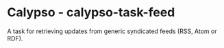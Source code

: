 Calypso - calypso-task-feed
=============================

A task for retrieving updates from generic syndicated feeds (RSS, Atom or RDF).
